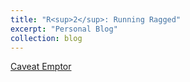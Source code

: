 ```yaml
---
title: "R<sup>2</sup>: Running Ragged"
excerpt: "Personal Blog"
collection: blog
---
```


[Caveat Emptor](https://rmsho.quarto.pub/running-ragged-rsup2sup/)
